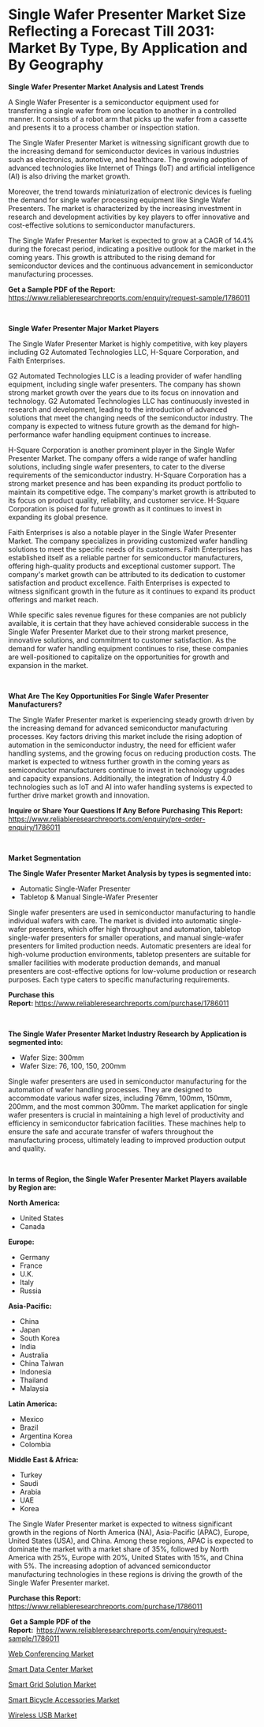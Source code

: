 <p><h1>Single Wafer Presenter Market Size Reflecting a Forecast Till 2031: Market By Type, By Application and By Geography</h1></p><p><strong>Single Wafer Presenter Market Analysis and Latest Trends</strong></p>
<p><p>A Single Wafer Presenter is a semiconductor equipment used for transferring a single wafer from one location to another in a controlled manner. It consists of a robot arm that picks up the wafer from a cassette and presents it to a process chamber or inspection station.</p><p>The Single Wafer Presenter Market is witnessing significant growth due to the increasing demand for semiconductor devices in various industries such as electronics, automotive, and healthcare. The growing adoption of advanced technologies like Internet of Things (IoT) and artificial intelligence (AI) is also driving the market growth.</p><p>Moreover, the trend towards miniaturization of electronic devices is fueling the demand for single wafer processing equipment like Single Wafer Presenters. The market is characterized by the increasing investment in research and development activities by key players to offer innovative and cost-effective solutions to semiconductor manufacturers.</p><p>The Single Wafer Presenter Market is expected to grow at a CAGR of 14.4% during the forecast period, indicating a positive outlook for the market in the coming years. This growth is attributed to the rising demand for semiconductor devices and the continuous advancement in semiconductor manufacturing processes.</p></p>
<p><strong>Get a Sample PDF of the Report:&nbsp;</strong> <a href="https://www.reliableresearchreports.com/enquiry/request-sample/1786011">https://www.reliableresearchreports.com/enquiry/request-sample/1786011</a></p>
<p>&nbsp;</p>
<p><strong>Single Wafer Presenter Major Market Players</strong></p>
<p><p>The Single Wafer Presenter Market is highly competitive, with key players including G2 Automated Technologies LLC, H-Square Corporation, and Faith Enterprises. </p><p>G2 Automated Technologies LLC is a leading provider of wafer handling equipment, including single wafer presenters. The company has shown strong market growth over the years due to its focus on innovation and technology. G2 Automated Technologies LLC has continuously invested in research and development, leading to the introduction of advanced solutions that meet the changing needs of the semiconductor industry. The company is expected to witness future growth as the demand for high-performance wafer handling equipment continues to increase.</p><p>H-Square Corporation is another prominent player in the Single Wafer Presenter Market. The company offers a wide range of wafer handling solutions, including single wafer presenters, to cater to the diverse requirements of the semiconductor industry. H-Square Corporation has a strong market presence and has been expanding its product portfolio to maintain its competitive edge. The company's market growth is attributed to its focus on product quality, reliability, and customer service. H-Square Corporation is poised for future growth as it continues to invest in expanding its global presence.</p><p>Faith Enterprises is also a notable player in the Single Wafer Presenter Market. The company specializes in providing customized wafer handling solutions to meet the specific needs of its customers. Faith Enterprises has established itself as a reliable partner for semiconductor manufacturers, offering high-quality products and exceptional customer support. The company's market growth can be attributed to its dedication to customer satisfaction and product excellence. Faith Enterprises is expected to witness significant growth in the future as it continues to expand its product offerings and market reach.</p><p>While specific sales revenue figures for these companies are not publicly available, it is certain that they have achieved considerable success in the Single Wafer Presenter Market due to their strong market presence, innovative solutions, and commitment to customer satisfaction. As the demand for wafer handling equipment continues to rise, these companies are well-positioned to capitalize on the opportunities for growth and expansion in the market.</p></p>
<p>&nbsp;</p>
<p><strong>What Are The Key Opportunities For Single Wafer Presenter Manufacturers?</strong></p>
<p><p>The Single Wafer Presenter market is experiencing steady growth driven by the increasing demand for advanced semiconductor manufacturing processes. Key factors driving this market include the rising adoption of automation in the semiconductor industry, the need for efficient wafer handling systems, and the growing focus on reducing production costs. The market is expected to witness further growth in the coming years as semiconductor manufacturers continue to invest in technology upgrades and capacity expansions. Additionally, the integration of Industry 4.0 technologies such as IoT and AI into wafer handling systems is expected to further drive market growth and innovation.</p></p>
<p><strong>Inquire or Share Your Questions If Any Before Purchasing This Report:</strong> <a href="https://www.reliableresearchreports.com/enquiry/pre-order-enquiry/1786011">https://www.reliableresearchreports.com/enquiry/pre-order-enquiry/1786011</a></p>
<p>&nbsp;</p>
<p><strong>Market Segmentation</strong></p>
<p><strong>The Single Wafer Presenter Market Analysis by types is segmented into:</strong></p>
<p><ul><li>Automatic Single-Wafer Presenter</li><li>Tabletop & Manual Single-Wafer Presenter</li></ul></p>
<p><p>Single wafer presenters are used in semiconductor manufacturing to handle individual wafers with care. The market is divided into automatic single-wafer presenters, which offer high throughput and automation, tabletop single-wafer presenters for smaller operations, and manual single-wafer presenters for limited production needs. Automatic presenters are ideal for high-volume production environments, tabletop presenters are suitable for smaller facilities with moderate production demands, and manual presenters are cost-effective options for low-volume production or research purposes. Each type caters to specific manufacturing requirements.</p></p>
<p><strong>Purchase this Report:&nbsp;</strong><a href="https://www.reliableresearchreports.com/purchase/1786011">https://www.reliableresearchreports.com/purchase/1786011</a></p>
<p>&nbsp;</p>
<p><strong>The Single Wafer Presenter Market Industry Research by Application is segmented into:</strong></p>
<p><ul><li>Wafer Size: 300mm</li><li>Wafer Size: 76, 100, 150, 200mm</li></ul></p>
<p><p>Single wafer presenters are used in semiconductor manufacturing for the automation of wafer handling processes. They are designed to accommodate various wafer sizes, including 76mm, 100mm, 150mm, 200mm, and the most common 300mm. The market application for single wafer presenters is crucial in maintaining a high level of productivity and efficiency in semiconductor fabrication facilities. These machines help to ensure the safe and accurate transfer of wafers throughout the manufacturing process, ultimately leading to improved production output and quality.</p></p>
<p>&nbsp;</p>
<p><strong>In terms of Region, the Single Wafer Presenter Market Players available by Region are:</strong></p>
<p>
    <p> <strong> North America: </strong>
        <ul>
            <li>United States</li>
            <li>Canada</li>
        </ul>
        </p> 
    <p> <strong> Europe: </strong>
        <ul>
            <li>Germany</li>
            <li>France</li>
            <li>U.K.</li>
            <li>Italy</li>
            <li>Russia</li>
        </ul>
        </p> 
    <p> <strong> Asia-Pacific: </strong>
        <ul>
            <li>China</li>
            <li>Japan</li>
            <li>South Korea</li>
            <li>India</li>
            <li>Australia</li>
            <li>China Taiwan</li>
            <li>Indonesia</li>
            <li>Thailand</li>
            <li>Malaysia</li>
        </ul>
        </p> 
    <p> <strong> Latin America: </strong>
        <ul>
            <li>Mexico</li>
            <li>Brazil</li>
            <li>Argentina Korea</li>
            <li>Colombia</li>
        </ul>
        </p> 
    <p> <strong> Middle East & Africa: </strong>
        <ul>
            <li>Turkey</li>
            <li>Saudi</li>
            <li>Arabia</li>
            <li>UAE</li>
            <li>Korea</li>
        </ul>
    </p>
    </p>
<p><p>The Single Wafer Presenter market is expected to witness significant growth in the regions of North America (NA), Asia-Pacific (APAC), Europe, United States (USA), and China. Among these regions, APAC is expected to dominate the market with a market share of 35%, followed by North America with 25%, Europe with 20%, United States with 15%, and China with 5%. The increasing adoption of advanced semiconductor manufacturing technologies in these regions is driving the growth of the Single Wafer Presenter market.</p></p>
<p><strong>Purchase this Report: </strong><a href="https://www.reliableresearchreports.com/purchase/1786011">https://www.reliableresearchreports.com/purchase/1786011</a></p>
<p>&nbsp;<strong>Get a Sample PDF of the Report:&nbsp;&nbsp;</strong><a href="https://www.reliableresearchreports.com/enquiry/request-sample/1786011">https://www.reliableresearchreports.com/enquiry/request-sample/1786011</a></p>
<p><strong></strong></p>
<p><p><a href="https://medium.com/@twiladurgan_88301/web-conferencing-market-size-reveals-the-best-marketing-channels-in-global-industry-ea7d162e89f3">Web Conferencing Market</a></p><p><a href="https://medium.com/@twiladurgan_88301/smart-data-center-market-competitive-analysis-market-trends-and-forecast-to-2031-7ce7c087b67e">Smart Data Center Market</a></p><p><a href="https://medium.com/@twiladurgan_88301/smart-grid-solution-market-share-evolution-and-market-growth-trends-2024-2031-efdc5e9547c2">Smart Grid Solution Market</a></p><p><a href="https://medium.com/@twiladurgan_88301/smart-bicycle-accessories-market-outlook-industry-overview-and-forecast-2024-to-2031-c404493a154b">Smart Bicycle Accessories Market</a></p><p><a href="https://medium.com/@twiladurgan_88301/wireless-usb-market-exploring-market-share-market-trends-and-future-growth-37100322be36">Wireless USB Market</a></p></p>